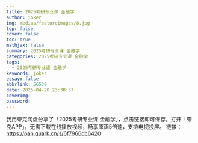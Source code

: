 ```yaml
---
title: 2025考研专业课 金融学
author: joker
img: medias/featureimages/8.jpg
top: false
cover: false
toc: true
mathjax: false
summary: 2025考研专业课 金融学
categories: 2025考研专业课 金融学
tags:
  - 2025考研专业课 金融学
keywords: joker
essay: false
abbrlink: 56530
date: 2025-04-20 23:38:57
coverImg:
password:
---
```


我用夸克网盘分享了「2025考研专业课 金融学」，点击链接即可保存。打开「夸克APP」，无需下载在线播放视频，畅享原画5倍速，支持电视投屏。
链接：https://pan.quark.cn/s/6f7966dc6420
